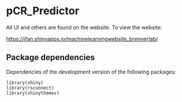 # pCR_Predictor

All UI and others are found on the website. To view the website:

https://jfan.shinyapps.io/machinelearningwebsite_brennerlab/

## Package dependencies

Dependencies of the development version of the following packages:

```{r}
library(shiny)
library(rsconnect)
library(shinythemes)
```


